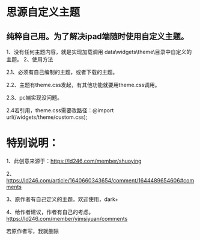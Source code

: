 # 思源自定义主题
## 纯粹自己用。为了解决ipad端随时使用自定义主题。

1、没有任何主题内容，就是实现加载调用 data\widgets\theme\目录中自定义的主题。
2、使用方法

2.1、必须有自己编制的主题，或者下载的主题。

2.2、主题有theme.css发起，有其他功能就要用theme.css调用。

2.3、pc端实现没问题。

2.4若引用，theme.css需要改路径：@import url(/widgets/theme/custom.css);

# 特别说明：
1、此创意来源于：https://ld246.com/member/shuoying

2、https://ld246.com/article/1640660343654/comment/1644489654606#comments

3、原作者有自己定义的主题，欢迎使用，dark+

4、给作者建议，作者有自己的考虑。https://ld246.com/member/yjmsiyuan/comments

若原作者写，我就删除

